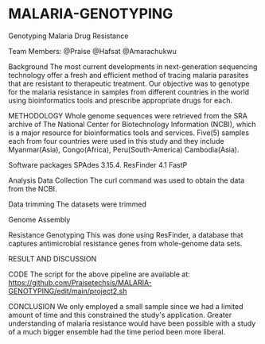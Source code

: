 # MALARIA-GENOTYPING
Genotyping Malaria Drug Resistance

Team Members: @Praise @Hafsat @Amarachukwu

Background
The most current developments in next-generation sequencing technology offer a fresh and efficient method of tracing malaria parasites that are resistant to therapeutic treatment. Our objective was to genotype for the malaria resistance in samples from different countries in the world using bioinformatics tools and prescribe appropriate drugs for each. 


METHODOLOGY
Whole genome sequences were retrieved from the SRA archive of The National Center for Biotechnology Information (NCBI), which is a major resource for bioinformatics tools and services. Five(5) samples each from four countries were used in this study and they include Myanmar(Asia), Congo(Africa), Peru(South-America) Cambodia(Asia).

Software packages
SPAdes 3.15.4.
ResFinder 4.1
FastP

Analysis
Data Collection
The curl command was used to obtain the data from the NCBI. 

Data trimming
The datasets were trimmed

Genome Assembly

Resistance Genotyping
This was done using ResFinder, a database that captures antimicrobial resistance genes from whole-genome data sets.

RESULT AND DISCUSSION 

CODE
The script for the above pipeline are available at: 
https://github.com/Praisetechsis/MALARIA-GENOTYPING/edit/main/project2.sh

CONCLUSION
We only employed a small sample since we had a limited amount of time and this constrained the study's application. Greater understanding of malaria resistance would have been possible with a study of a much bigger ensemble had the time period been more liberal.



